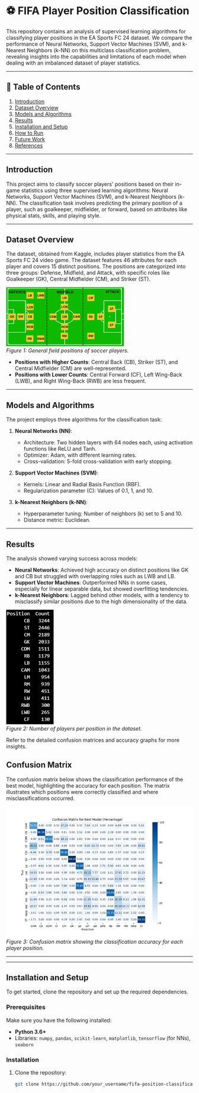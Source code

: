 # ⚽ FIFA Player Position Classification

This repository contains an analysis of supervised learning algorithms for classifying player positions in the EA Sports FC 24 dataset. We compare the performance of Neural Networks, Support Vector Machines (SVM), and k-Nearest Neighbors (k-NN) on this multiclass classification problem, revealing insights into the capabilities and limitations of each model when dealing with an imbalanced dataset of player statistics.

---

## 📑 Table of Contents

1. [Introduction](#introduction)
2. [Dataset Overview](#-dataset-overview)
3. [Models and Algorithms](#-models-and-algorithms)
4. [Results](#-results)
5. [Installation and Setup](#-installation-and-setup)
6. [How to Run](#-how-to-run)
7. [Future Work](#-future-work)
8. [References](#-references)

---

## Introduction

This project aims to classify soccer players' positions based on their in-game statistics using three supervised learning algorithms: Neural Networks, Support Vector Machines (SVM), and k-Nearest Neighbors (k-NN). The classification task involves predicting the primary position of a player, such as goalkeeper, midfielder, or forward, based on attributes like physical stats, skills, and playing style.

---

## Dataset Overview

The dataset, obtained from Kaggle, includes player statistics from the EA Sports FC 24 video game. The dataset features 46 attributes for each player and covers 15 distinct positions. The positions are categorized into three groups: Defense, Midfield, and Attack, with specific roles like Goalkeeper (GK), Central Midfielder (CM), and Striker (ST).

![Player Positions](fifa_positions.png)  
*Figure 1: General field positions of soccer players.*

- **Positions with Higher Counts**: Central Back (CB), Striker (ST), and Central Midfielder (CM) are well-represented.
- **Positions with Lower Counts**: Central Forward (CF), Left Wing-Back (LWB), and Right Wing-Back (RWB) are less frequent.

---

## Models and Algorithms

The project employs three algorithms for the classification task:

1. **Neural Networks (NN)**: 
   - Architecture: Two hidden layers with 64 nodes each, using activation functions like ReLU and Tanh.
   - Optimizer: Adam, with different learning rates.
   - Cross-validation: 5-fold cross-validation with early stopping.

2. **Support Vector Machines (SVM)**:
   - Kernels: Linear and Radial Basis Function (RBF).
   - Regularization parameter (C): Values of 0.1, 1, and 10.

3. **k-Nearest Neighbors (k-NN)**:
   - Hyperparameter tuning: Number of neighbors (k) set to 5 and 10.
   - Distance metric: Euclidean.

---

## Results

The analysis showed varying success across models:
- **Neural Networks**: Achieved high accuracy on distinct positions like GK and CB but struggled with overlapping roles such as LWB and LB.
- **Support Vector Machines**: Outperformed NNs in some cases, especially for linear separable data, but showed overfitting tendencies.
- **k-Nearest Neighbors**: Lagged behind other models, with a tendency to misclassify similar positions due to the high dimensionality of the data.

![Player Position Count](player_position_count.png)  
*Figure 2: Number of players per position in the dataset.*

Refer to the detailed confusion matrices and accuracy graphs for more insights.

## Confusion Matrix

The confusion matrix below shows the classification performance of the best model, highlighting the accuracy for each position. The matrix illustrates which positions were correctly classified and where misclassifications occurred.

![Confusion Matrix](graphs/confusion_matrix_best_model_percentage.png)  
*Figure 3: Confusion matrix showing the classification accuracy for each player position.*

---



---

## Installation and Setup

To get started, clone the repository and set up the required dependencies.

### Prerequisites

Make sure you have the following installed:
- **Python 3.6+**
- Libraries: `numpy`, `pandas`, `scikit-learn`, `matplotlib`, `tensorflow` (for NNs), `seaborn`

### Installation

1. Clone the repository:
   ```bash
   git clone https://github.com/your_username/fifa-position-classification.git
